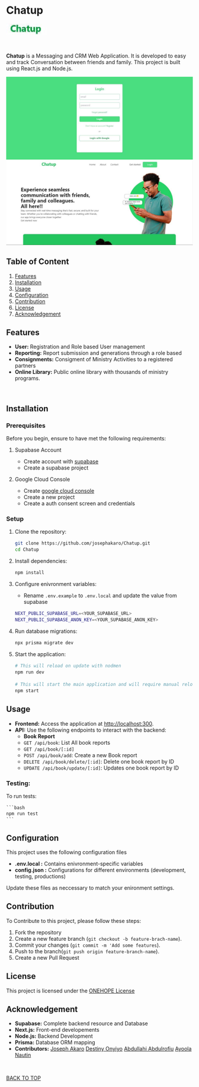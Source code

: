 # Chatup 
![Chatup Logo](/img/logo.jpg)

<br>

**Chatup** is a Messaging and CRM Web Application. It is developed to easy and track Conversation between friends and family. This project is built using React.js and Node.js.
<br>

![Login screenshot](img/login.jpg)
![Dashboard screenshot](img/landing_page.jpg)

## Table of Content
1. [Features](#features)
2. [Installation](#installation)
3. [Usage](#usage)
4. [Configuration](#contribution)
5. [Contribution](#contribution)
6. [License](#license)
7. [Acknowledgement](#acknowledgement)

## Features
- **User:** Registration and Role based User management
- **Reporting:** Report submission and generations through a role based
- **Consignments:** Consigment of Ministry Activities to a registered partners
- **Online Library:** Public online library with thousands of ministry programs.

<br>

## Installation

### Prerequisites
Before you begin, ensure to have met the following requirements:
1. Supabase Account
    - Create account with [supabase](https://supabase.com)
    - Create a supabase project

2.  Google Cloud Console
    - Create [google cloud console](https://console.cloud.google.com/welcome/new)
    - Create a new project
    - Create a auth consent screen and credentials

### Setup
1. Clone the repository:
    ```bash
    git clone https://github.com/josephakaro/Chatup.git
    cd Chatup
    ```

2. Install dependencies:
    ```bash
    npm install
    ```

3. Configure enivronment variables:
    - Rename `.env.example` to `.env.local` and update the value from supabase
    ```bash
    NEXT_PUBLIC_SUPABASE_URL=<YOUR_SUPABASE_URL>
    NEXT_PUBLIC_SUPABASE_ANON_KEY=<YOUR_SUPABASE_ANON_KEY>
    ```

4. Run database migrations:
    ```bash
    npx prisma migrate dev
    ```

5. Start the application:
    ```bash
    # This will reload on update with nodmen
    npm run dev

    # This will start the main application and will require manual reload
    npm start
    ```

## Usage
- **Frontend:** Access the application at [http://localhost:300](http://localhost:3000).
- **API:** Use the following endpoints to interact with the backend:
    - **Book Report**
    - `GET /api/book`: List All book reports
    - `GET /api/book/[:id]`
    - `POST /api/book/add`: Create a new Book report
    - `DELETE /api/book/delete/[:id]`: Delete one book report by ID
    - `UPDATE /api/book/update/[:id]`: Updates one book report by ID

### Testing:
To run tests:

    ```bash
    npm run test
    ```

## Configuration
This project uses the following configuration files
- **.env.local :** Contains enivronment-specific variables
- **config.json :** Configurations for different environments (development, testing, productions)

Update these files as neccessary to match your enironment settings.

## Contribution
To Contribute to this project, please follow these steps:
1. Fork the repository
2. Create a new feature branch (`git checkout -b feature-brach-name`).
3. Commit your changes (`git commit -m 'Add some features`).
4. Push to the branch(`git push origin feature-branch-name`).
5. Create a new Pull Request

## License
This project is licensed under the [ONEHOPE License](/LICENSE)

## Acknowledgement
- **Supabase:** Complete backend resource and Database
- **Next.js:** Front-end developements
- **Node.js:** Backend Development
- **Prisma:** Database ORM mapping
- **Contributors:** [Joseph Akaro](https://josephakaro.tech)
                    [Destiny Onyiyo](https://github.com/Destiny-Kay)
                    [Abdullahi Abdulrofiu](https://github.com/credmighty)
                    [Ayoola Nautin](http://****.tech)

<br>

[BACK TO TOP](#tesfa)
